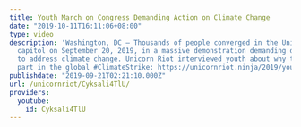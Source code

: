 ```yaml
---
title: Youth March on Congress Demanding Action on Climate Change
date: "2019-10-11T16:11:06+08:00"
type: video
description: 'Washington, DC – Thousands of people converged in the United States
  capitol on September 20, 2019, in a massive demonstration demanding decisive action
  to address climate change. Unicorn Riot interviewed youth about why they were taking
  part in the global #ClimateStrike: https://unicornriot.ninja/2019/youth-march-for-climate-action-in-us-capitol/'
publishdate: "2019-09-21T02:21:10.000Z"
url: /unicornriot/Cyksali4TlU/
providers:
  youtube:
    id: Cyksali4TlU
---
```

